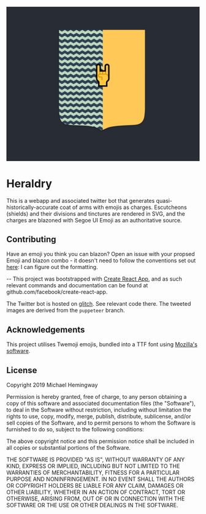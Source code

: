![party per pale!](https://github.com/stockHuman/heraldry/raw/master/public/readme.png)

# Heraldry

This is a webapp and associated twitter bot that generates quasi-historically-accurate coat of arms with emojis as charges. Escutcheons (shields) and their divisions and tinctures are rendered in SVG, and the charges are blazoned with Segoe UI Emoji as an authoritative source.

## Contributing

Have an emoji you think you can blazon? Open an issue with your propsed Emoji and blazon combo - it doesn't need to follow the conventions set out [here](https://github.com/stockHuman/heraldry/blob/master/src/components/emoji.js): I can figure out the formatting.

--
This project was bootstrapped with [Create React App](https://github.com/facebook/create-react-app), and as such relevant commands and documentation can be found at github.com/facebook/create-react-app.

The Twitter bot is hosted on [glitch](https://glitch.com/~heraldry-bot). See relevant code there. The tweeted images are derived from the `puppeteer` branch.

## Acknowledgements
This project utilises Twemoji emojis, bundled into a TTF font using [Mozilla's software](https://github.com/mozilla/twemoji-colr).

## License

Copyright 2019 Michael Hemingway

Permission is hereby granted, free of charge, to any person obtaining a copy of this software and associated documentation files (the "Software"), to deal in the Software without restriction, including without limitation the rights to use, copy, modify, merge, publish, distribute, sublicense, and/or sell copies of the Software, and to permit persons to whom the Software is furnished to do so, subject to the following conditions:

The above copyright notice and this permission notice shall be included in all copies or substantial portions of the Software.

THE SOFTWARE IS PROVIDED "AS IS", WITHOUT WARRANTY OF ANY KIND, EXPRESS OR IMPLIED, INCLUDING BUT NOT LIMITED TO THE WARRANTIES OF MERCHANTABILITY, FITNESS FOR A PARTICULAR PURPOSE AND NONINFRINGEMENT. IN NO EVENT SHALL THE AUTHORS OR COPYRIGHT HOLDERS BE LIABLE FOR ANY CLAIM, DAMAGES OR OTHER LIABILITY, WHETHER IN AN ACTION OF CONTRACT, TORT OR OTHERWISE, ARISING FROM, OUT OF OR IN CONNECTION WITH THE SOFTWARE OR THE USE OR OTHER DEALINGS IN THE SOFTWARE.
